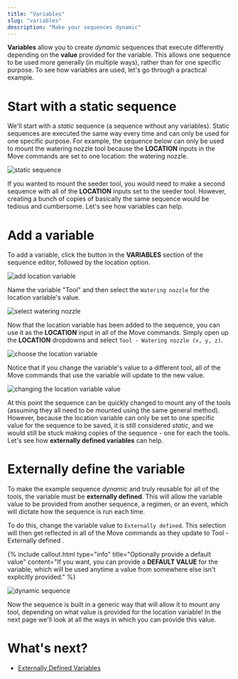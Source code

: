 ```yaml
---
title: "Variables"
slug: "variables"
description: "Make your sequences dynamic"
---
```


**Variables** allow you to create *dynamic* sequences that execute differently depending on the **value** provided for the variable. This allows one sequence to be used more generally (in multiple ways), rather than for one specific purpose. To see how variables are used, let's go through a practical example.

# Start with a static sequence

We'll start with a *static* sequence (a sequence without any variables). Static sequences are executed the same way every time and can only be used for one specific purpose. For example, the sequence below can only be used to mount the watering nozzle tool because the **LOCATION** inputs in the <span class="fb-step fb-move">Move</span> commands are set to one location: the watering nozzle.

![static sequence](_images/static_sequence.png)

If you wanted to mount the seeder tool, you would need to make a second sequence with all of the **LOCATION** inputs set to the seeder tool. However, creating a bunch of copies of basically the same sequence would be tedious and cumbersome. Let's see how variables can help.

# Add a variable

To add a variable, click the <span class="fb-button fb-gray"><i class='fa fa-plus'></i></span> button in the **VARIABLES** section of the sequence editor, followed by the <span class="fb-button fb-gray">location</span> option.

![add location variable](_images/add_location_variable.png)

Name the variable "Tool" and then select the `Watering nozzle` for the location variable's value.

![select watering nozzle](_images/select_watering_nozzle.png)

Now that the location variable has been added to the sequence, you can use it as the **LOCATION** input in all of the <span class="fb-step fb-move">Move</span> commands. Simply open up the **LOCATION** dropdowns and select `Tool - Watering nozzle (x, y, z)`.

![choose the location variable](_images/choose_variable.png)

Notice that if you change the variable's value to a different tool, all of the <span class="fb-step fb-move">Move</span> commands that use the variable will update to the new value.

![changing the location variable value](_images/changing_variable_value.gif)

At this point the sequence can be quickly changed to mount any of the tools (assuming they all need to be mounted using the same general method). However, because the location variable can only be set to one specific value for the sequence to be saved, it is still considered _static_, and we would still be stuck making copies of the sequence - one for each the tools. Let's see how **externally defined variables** can help.

# Externally define the variable

To make the example sequence *dynamic* and truly reusable for all of the tools, the variable must be **externally defined**. This will allow the variable value to be provided from another sequence, a regimen, or an event, which will dictate how the sequence is run each time.

To do this, change the variable value to `Externally defined`. This selection will then get reflected in all of the <span class="fb-step fb-move">Move</span> commands as they update to <span class="fb-dropdown">Tool - Externally defined <i class='fa fa-caret-down'></i></span>.

{%
include callout.html
type="info"
title="Optionally provide a default value"
content="If you want, you can provide a **DEFAULT VALUE** for the variable, which will be used anytime a value from somewhere else isn't explicitly provided."
%}

![dynamic sequence](_images/dynamic_sequence.png)

Now the sequence is built in a generic way that will allow it to mount any tool, depending on what value is provided for the location variable! In the next page we'll look at all the ways in which you can provide this value.

# What's next?

 * [Externally Defined Variables](externally-defined-variables.md)

